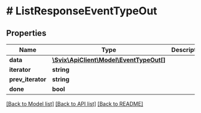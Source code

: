 # # ListResponseEventTypeOut

## Properties

Name | Type | Description | Notes
------------ | ------------- | ------------- | -------------
**data** | [**\Svix\ApiClient\Model\EventTypeOut[]**](EventTypeOut.md) |  |
**iterator** | **string** |  | [optional]
**prev_iterator** | **string** |  | [optional]
**done** | **bool** |  |

[[Back to Model list]](../../README.md#models) [[Back to API list]](../../README.md#endpoints) [[Back to README]](../../README.md)
